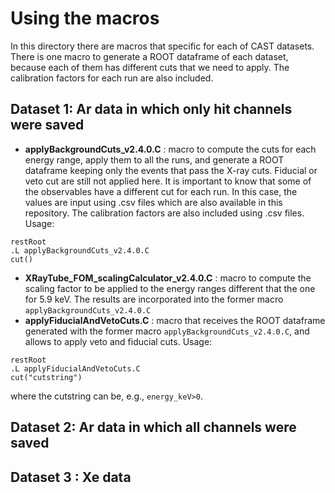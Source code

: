 # Using the macros

In this directory there are macros that specific for each of CAST datasets. There is one macro to generate a ROOT dataframe of each dataset, because each of them has different cuts that we need to apply. The calibration factors for each run are also included.

## Dataset 1: Ar data in which only hit channels were saved
* **applyBackgroundCuts_v2.4.0.C**  : macro to compute the cuts for each energy range, apply them to all the runs, and generate a ROOT dataframe keeping only the events that pass the X-ray cuts. Fiducial or veto cut are still not applied here. It is important to know that some of the observables have a different cut for each run. In this case, the values are input using .csv files which are also available in this repository. The calibration factors are also included using .csv files.
Usage:
```
restRoot
.L applyBackgroundCuts_v2.4.0.C
cut()
```

* **XRayTube_FOM_scalingCalculator_v2.4.0.C** : macro to compute the scaling factor to be applied to the energy ranges different that the one for 5.9 keV. The results are incorporated into the former macro `applyBackgroundCuts_v2.4.0.C`
* **applyFiducialAndVetoCuts.C** : macro that receives the ROOT dataframe generated with the former macro `applyBackgroundCuts_v2.4.0.C`, and allows to apply veto and fiducial cuts.
Usage:
```
restRoot
.L applyFiducialAndVetoCuts.C
cut("cutstring")
```
where the cutstring can be, e.g., `energy_keV>0`.

## Dataset 2: Ar data in which all channels were saved
## Dataset 3 : Xe data


